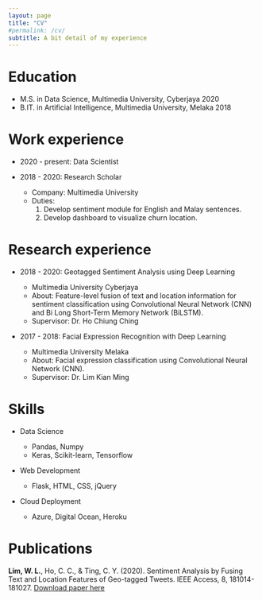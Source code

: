 ```yaml
---
layout: page
title: "CV"
#permalink: /cv/
subtitle: A bit detail of my experience
---
```


# Education

* M.S. in Data Science, Multimedia University, Cyberjaya 2020
* B.IT. in Artificial Intelligence, Multimedia University, Melaka 2018

Work experience
======
* 2020 - present: Data Scientist

* 2018 - 2020: Research Scholar
  * Company: Multimedia University
  * Duties: 
     1. Develop sentiment module for English and Malay sentences. 
     2. Develop dashboard to visualize churn location.

Research experience
======
* 2018 - 2020: Geotagged Sentiment Analysis using Deep Learning 
  * Multimedia University Cyberjaya
  * About: Feature-level fusion of text and location information for sentiment classification using Convolutional Neural Network (CNN) and Bi Long Short-Term Memory Network (BiLSTM).
  * Supervisor: Dr. Ho Chiung Ching

* 2017 - 2018: Facial Expression Recognition with Deep Learning
  * Multimedia University Melaka
  * About: Facial expression classification using Convolutional Neural Network (CNN). 
  * Supervisor: Dr. Lim Kian Ming
  
Skills
======
* Data Science 
  * Pandas, Numpy
  * Keras, Scikit-learn, Tensorflow
  
* Web Development
  * Flask, HTML, CSS, jQuery
  
* Cloud Deployment
  * Azure, Digital Ocean, Heroku

Publications
======
**Lim, W. L.**, Ho, C. C., & Ting, C. Y. (2020). Sentiment Analysis by Fusing Text and Location Features of Geo-tagged Tweets. IEEE Access, 8, 181014-181027.
[Download paper here](https://app.box.com/s/uqy7pdot4v8bz30dbavxb3jvl59nissx)
